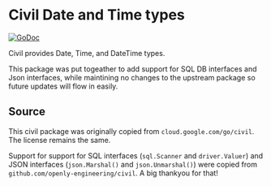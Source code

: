 # Civil Date and Time types

[![GoDoc](https://godoc.org/github.com/cccteam/civil?status.svg)](https://godoc.org/github.com/cccteam/civil)

Civil provides Date, Time, and DateTime types.

This package was put togeather to add support for SQL DB interfaces and Json interfaces, while maintining no changes to the upstream package so future updates will flow in easily.

## Source

This civil package was originally copied from `cloud.google.com/go/civil`.
The license remains the same.

Support for support for SQL interfaces (`sql.Scanner` and `driver.Valuer`) and JSON interfaces (`json.Marshal()` and `json.Unmarshal()`) were copied from `github.com/openly-engineering/civil`. A big thankyou for that!
